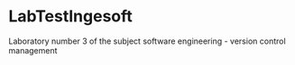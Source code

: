 # LabTestIngesoft
Laboratory number 3 of the subject software engineering - version control management
